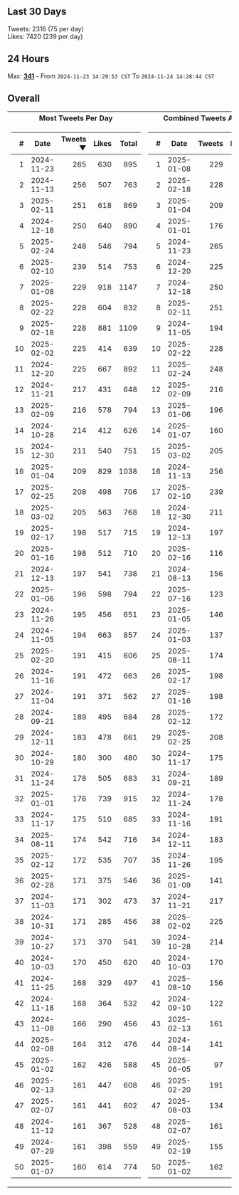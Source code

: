 ## Last 30 Days
Tweets: 2316 (75 per day)\
Likes: 7420 (239 per day)

## 24 Hours
Max: [**341**](../misc/most-tweets_24-hr.csv) - From `2024-11-23 14:29:53 CST` To `2024-11-24 14:28:44 CST`

## Overall
<table>
<tr><th>Most Tweets Per Day</th><th>Combined Tweets And Likes</th></tr><tr><td>


|#|Date|Tweets ▼|Likes|Total|
|--:|--|--:|--:|--:|
|1|2024-11-23|265|630|895|
|2|2024-11-13|256|507|763|
|3|2025-02-11|251|618|869|
|4|2024-12-18|250|640|890|
|5|2025-02-24|248|546|794|
|6|2025-02-10|239|514|753|
|7|2025-01-08|229|918|1147|
|8|2025-02-22|228|604|832|
|9|2025-02-18|228|881|1109|
|10|2025-02-02|225|414|639|
|11|2024-12-20|225|667|892|
|12|2024-11-21|217|431|648|
|13|2025-02-09|216|578|794|
|14|2024-10-28|214|412|626|
|15|2024-12-30|211|540|751|
|16|2025-01-04|209|829|1038|
|17|2025-02-25|208|498|706|
|18|2025-03-02|205|563|768|
|19|2025-02-17|198|517|715|
|20|2025-01-16|198|512|710|
|21|2024-12-13|197|541|738|
|22|2025-01-06|196|598|794|
|23|2024-11-26|195|456|651|
|24|2024-11-05|194|663|857|
|25|2025-02-20|191|415|606|
|26|2024-11-16|191|472|663|
|27|2024-11-04|191|371|562|
|28|2024-09-21|189|495|684|
|29|2024-12-11|183|478|661|
|30|2024-10-29|180|300|480|
|31|2024-11-24|178|505|683|
|32|2025-01-01|176|739|915|
|33|2024-11-17|175|510|685|
|34|2025-08-11|174|542|716|
|35|2025-02-12|172|535|707|
|36|2025-02-28|171|375|546|
|37|2024-11-03|171|302|473|
|38|2024-10-31|171|285|456|
|39|2024-10-27|171|370|541|
|40|2024-10-03|170|450|620|
|41|2024-11-25|168|329|497|
|42|2024-11-18|168|364|532|
|43|2024-11-08|166|290|456|
|44|2025-02-08|164|312|476|
|45|2025-01-02|162|426|588|
|46|2025-02-13|161|447|608|
|47|2025-02-07|161|441|602|
|48|2024-11-12|161|367|528|
|49|2024-07-29|161|398|559|
|50|2025-01-07|160|614|774|

</td><td>


|#|Date|Tweets|Likes|Total ▼|
|--:|--|--:|--:|--:|
|1|2025-01-08|229|918|1147|
|2|2025-02-18|228|881|1109|
|3|2025-01-04|209|829|1038|
|4|2025-01-01|176|739|915|
|5|2024-11-23|265|630|895|
|6|2024-12-20|225|667|892|
|7|2024-12-18|250|640|890|
|8|2025-02-11|251|618|869|
|9|2024-11-05|194|663|857|
|10|2025-02-22|228|604|832|
|11|2025-02-24|248|546|794|
|12|2025-02-09|216|578|794|
|13|2025-01-06|196|598|794|
|14|2025-01-07|160|614|774|
|15|2025-03-02|205|563|768|
|16|2024-11-13|256|507|763|
|17|2025-02-10|239|514|753|
|18|2024-12-30|211|540|751|
|19|2024-12-13|197|541|738|
|20|2025-02-16|116|619|735|
|21|2024-08-13|156|572|728|
|22|2025-07-16|123|603|726|
|23|2025-01-05|146|578|724|
|24|2025-01-03|137|585|722|
|25|2025-08-11|174|542|716|
|26|2025-02-17|198|517|715|
|27|2025-01-16|198|512|710|
|28|2025-02-12|172|535|707|
|29|2025-02-25|208|498|706|
|30|2024-11-17|175|510|685|
|31|2024-09-21|189|495|684|
|32|2024-11-24|178|505|683|
|33|2024-11-16|191|472|663|
|34|2024-12-11|183|478|661|
|35|2024-11-26|195|456|651|
|36|2025-01-09|141|508|649|
|37|2024-11-21|217|431|648|
|38|2025-02-02|225|414|639|
|39|2024-10-28|214|412|626|
|40|2024-10-03|170|450|620|
|41|2025-08-10|156|461|617|
|42|2024-09-10|122|495|617|
|43|2025-02-13|161|447|608|
|44|2024-08-14|141|466|607|
|45|2025-06-05|97|509|606|
|46|2025-02-20|191|415|606|
|47|2025-08-03|134|470|604|
|48|2025-02-07|161|441|602|
|49|2025-02-19|155|442|597|
|50|2025-01-02|162|426|588|

</td><tr>
</table>

